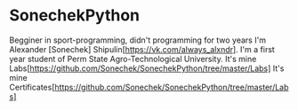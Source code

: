 # SonechekPython
Begginer in sport-programming, didn't programming for two years
I'm Alexander [Sonechek] Shipulin[https://vk.com/always_alxndr]. I'm a first year student of 
Perm State Agro-Technological University.
It's mine Labs[https://github.com/Sonechek/SonechekPython/tree/master/Labs]
It's mine Certificates[https://github.com/Sonechek/SonechekPython/tree/master/Labs]
